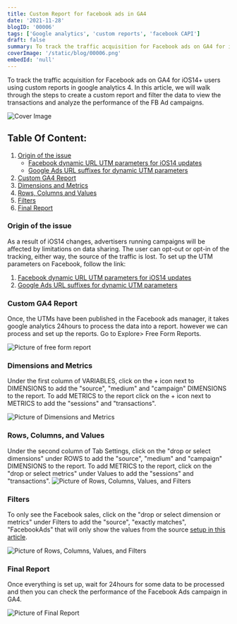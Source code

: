 ```yaml
---
title: Custom Report for facebook ads in GA4
date: '2021-11-28'
blogID: '00006'
tags: ['Google analytics', 'custom reports', 'facebook CAPI']
draft: false
summary: To track the traffic acquisition for Facebook ads on GA4 for iOS14+ users using custom reports in google analytics 4.
coverImage: '/static/blog/00006.png'
embedId: 'null'
---
```


To track the traffic acquisition for Facebook ads on GA4 for iOS14+ users using custom reports in google analytics 4. In this article, we will walk through the steps to create a custom report and filter the data to view the transactions and analyze the performance of the FB Ad campaigns.

![Cover Image](/static/blog/00006.png)

## Table Of Content:

1. [Origin of the issue](#origin-of-the-issue)
   - [Facebook dynamic URL UTM parameters for iOS14 updates](#origin-of-the-issue)
   - [Google Ads URL suffixes for dynamic UTM parameters](#origin-of-the-issue)
2. [Custom GA4 Report](#custom-ga4-report)
3. [Dimensions and Metrics](#dimensions-and-metrics)
4. [Rows, Columns and Values](#rows-columns-and-values)
5. [Filters](#filters)
6. [Final Report](#final-report)

### Origin of the issue

As a result of iOS14 changes, advertisers running campaigns will be affected by limitations on data sharing. The user can opt-out or opt-in of the tracking, either way, the source of the traffic is lost. To set up the UTM parameters on Facebook, follow the link:

1. [Facebook dynamic URL UTM parameters for iOS14 updates](/blog/facebook/facebook-dynamic-url-utm-parameters-for-ios14-updates)
2. [Google Ads URL suffixes for dynamic UTM parameters](/blog/google-ads/google-ads-url-suffixes-utm-for-dynamic-paramters)

### Custom GA4 Report

Once, the UTMs have been published in the Facebook ads manager, it takes google analytics 24hours to process the data into a report. however we can process and set up the reports. Go to Explore> Free Form Reports.

![Picture of free form report](/static/blog/00006_1.png)

### Dimensions and Metrics

Under the first column of VARIABLES, click on the + icon next to DIMENSIONS to add the "source", "medium" and "campaign" DIMENSIONS to the report. To add METRICS to the report click on the + icon next to METRICS to add the "sessions" and "transactions".

![Picture of Dimensions and Metrics](/static/blog/00006_2.png)

### Rows, Columns, and Values

Under the second column of Tab Settings, click on the "drop or select dimensions" under ROWS to add the "source", "medium" and "campaign" DIMENSIONS to the report. To add METRICS to the report, click on the "drop or select metrics" under Values to add the "sessions" and "transactions".
![Picture of Rows, Columns, Values, and Filters](/static/blog/00006_3.png)

### Filters

To only see the Facebook sales, click on the "drop or select dimension or metrics" under Filters to add the "source", "exactly matches", "FacebookAds" that will only show the values from the source [setup in this article](/blog/facebook/facebook-dynamic-url-utm-parameters-for-ios14-updates).

![Picture of Rows, Columns, Values, and Filters](/static/blog/00006_4.png)

### Final Report

Once everything is set up, wait for 24hours for some data to be processed and then you can check the performance of the Facebook Ads campaign in GA4.

![Picture of Final Report](/static/blog/00006_5.png)
